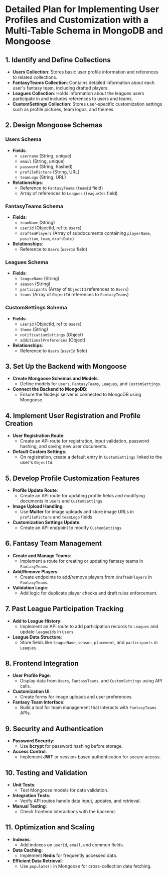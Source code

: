 # Detailed Plan for Implementing User Profiles and Customization with a Multi-Table Schema in MongoDB and Mongoose

## 1. Identify and Define Collections
- **Users Collection**: Stores basic user profile information and references to related collections.
- **FantasyTeams Collection**: Contains detailed information about each user's fantasy team, including drafted players.
- **Leagues Collection**: Holds information about the leagues users participate in and includes references to users and teams.
- **CustomSettings Collection**: Stores user-specific customization settings such as profile pictures, team logos, and themes.

## 2. Design Mongoose Schemas
### Users Schema
- **Fields**:
  - `username` (String, unique)
  - `email` (String, unique)
  - `password` (String, hashed)
  - `profilePicture` (String, URL)
  - `teamLogo` (String, URL)
- **Relationships**:
  - Reference to `FantasyTeams` (`teamId` field)
  - Array of references to `Leagues` (`leagueIds` field)

### FantasyTeams Schema
- **Fields**:
  - `teamName` (String)
  - `userId` (ObjectId, ref to `Users`)
  - `draftedPlayers` (Array of subdocuments containing `playerName`, `position`, `team`, `draftDate`)
- **Relationships**:
  - Reference to `Users` (`userId` field)

### Leagues Schema
- **Fields**:
  - `leagueName` (String)
  - `season` (String)
  - `participants` (Array of `ObjectId` references to `Users`)
  - `teams` (Array of `ObjectId` references to `FantasyTeams`)

### CustomSettings Schema
- **Fields**:
  - `userId` (ObjectId, ref to `Users`)
  - `theme` (String)
  - `notificationSettings` (Object)
  - `additionalPreferences` (Object)
- **Relationships**:
  - Reference to `Users` (`userId` field)

## 3. Set Up the Backend with Mongoose
- **Create Mongoose Schemas and Models**:
  - Define models for `Users`, `FantasyTeams`, `Leagues`, and `CustomSettings`.
- **Connect the Backend to MongoDB**:
  - Ensure the Node.js server is connected to MongoDB using Mongoose.

## 4. Implement User Registration and Profile Creation
- **User Registration Route**:
  - Create an API route for registration, input validation, password hashing, and saving new user documents.
- **Default Custom Settings**:
  - On registration, create a default entry in `CustomSettings` linked to the user's `ObjectId`.

## 5. Develop Profile Customization Features
- **Profile Update Route**:
  - Create an API route for updating profile fields and modifying documents in `Users` and `CustomSettings`.
- **Image Upload Handling**:
  - Use **Multer** for image uploads and store image URLs in `profilePicture` and `teamLogo` fields.
- **Customization Settings Update**:
  - Create an API endpoint to modify `CustomSettings`.

## 6. Fantasy Team Management
- **Create and Manage Teams**:
  - Implement a route for creating or updating fantasy teams in `FantasyTeams`.
- **Add/Remove Players**:
  - Create endpoints to add/remove players from `draftedPlayers` in `FantasyTeams`.
- **Validation Logic**:
  - Add logic for duplicate player checks and draft rules enforcement.

## 7. Past League Participation Tracking
- **Add to League History**:
  - Implement an API route to add participation records to `Leagues` and update `leagueIds` in `Users`.
- **League Data Structure**:
  - Store fields like `leagueName`, `season`, `placement`, and `participants` in `Leagues`.

## 8. Frontend Integration
- **User Profile Page**:
  - Display data from `Users`, `FantasyTeams`, and `CustomSettings` using API calls.
- **Customization UI**:
  - Create forms for image uploads and user preferences.
- **Fantasy Team Interface**:
  - Build a tool for team management that interacts with `FantasyTeams` APIs.

## 9. Security and Authentication
- **Password Security**:
  - Use **bcrypt** for password hashing before storage.
- **Access Control**:
  - Implement **JWT** or session-based authentication for secure access.

## 10. Testing and Validation
- **Unit Tests**:
  - Test Mongoose models for data validation.
- **Integration Tests**:
  - Verify API routes handle data input, updates, and retrieval.
- **Manual Testing**:
  - Check frontend interactions with the backend.

## 11. Optimization and Scaling
- **Indexes**:
  - Add indexes on `userId`, `email`, and common fields.
- **Data Caching**:
  - Implement **Redis** for frequently accessed data.
- **Efficient Data Retrieval**:
  - Use `populate()` in Mongoose for cross-collection data fetching.
